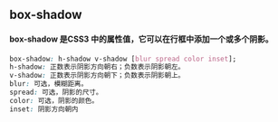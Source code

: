 ## box-shadow
#### box-shadow 是CSS3 中的属性值，它可以在行框中添加一个或多个阴影。

```css
box-shadow: h-shadow v-shadow [blur spread color inset];
h-shadow: 正数表示阴影方向朝右；负数表示阴影朝左。
v-shadow: 正数表示阴影方向朝下；负数表示阴影朝上。
blur: 可选，模糊距离。
spread: 可选，阴影的尺寸。
color: 可选，阴影的颜色。
inset: 阴影方向朝内
```
